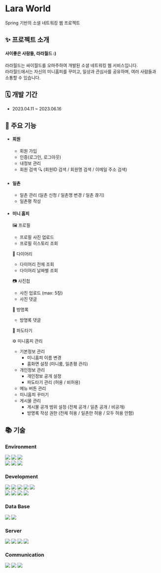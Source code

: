 # Lara World

Spring 기반의 소셜 네트워킹 웹 프로젝트

## ✨ 프로젝트 소개

#### 사이좋은 사람들, 라라월드 :)

라라월드는 싸이월드를 오마주하여 개발된 소셜 네트워킹 웹 서비스입니다.<br>
라라월드에서는 자신의 미니홈피를 꾸미고, 일상과 관심사를 공유하며, 여러 사람들과 소통할 수 있습니다.

## 🗓️ 개발 기간

* 2023.04.11 ~ 2023.06.16

## 📌 주요 기능

* #### 회원
  * 회원 가입
  * 인증(로그인, 로그아웃)
  * 내정보 관리
  * 회원 검색 🔍 
    (회원ID 검색 / 회원명 검색 / 이메일 주소 검색)
    
* #### 일촌
  * 일촌 관리
    (일촌 신청 / 일촌명 변경 / 일촌 끊기)
  * 일촌평 작성
    
* #### 미니 홈피
  
    🖼 프로필
    * 프로필 사진 업로드
    * 프로필 히스토리 조회
  
    📕 다이어리
    * 다이어리 전체 조회
    * 다이어리 날짜별 조회
  
    📷 사진첩 
    * 사진 업로드 (max: 5장)
    * 사진 댓글
  
    📝 방명록 
    * 방명록 댓글
  
    🌊 파도타기
  
    ⚙ 미니홈피 관리
  * 기본정보 관리
    - 미니홈피 이름 변경
    - 홈화면 설정 (미니룸, 일촌평 관리)
  * 개인정보 관리
    - 개인정보 공개 설정
    - 파도타기 관리 (허용 / 비허용)
  * 메뉴 버튼 관리
  * 미니홈피 꾸미기
  * 게시물 관리
    - 게시물 공개 범위 설정
      (전체 공개 / 일촌 공개 / 비공개)
    - 방명록 작성 권한
      (전체 허용 / 일촌만 허용 / 모두 허용 안함)

## 📚 기술

### Environment
<div>
  <img src="https://img.shields.io/badge/Eclipse IDE-2C2255?style=for-the-badge&logo=eclipse&logoColor=white">
  <img src="https://img.shields.io/badge/visual studio code-1E96EB?style=for-the-badge&logo=visualstudiocode&logoColor=white">
  <img src="https://img.shields.io/badge/bootstrap-7952B3?style=for-the-badge&logo=bootstrap&logoColor=white">
  <br>
  <img src="https://img.shields.io/badge/FileZilla-BF0000?style=for-the-badge&logo=FileZilla&logoColor=white">
  <img src="https://img.shields.io/badge/adobe photoshop-05376e?style=for-the-badge&logo=adobephotoshop&logoColor=white">
  <img src="https://img.shields.io/badge/fontawesome-5C2D91?style=for-the-badge&logo=fontawesome&logoColor=white">
</div>

### Development
<div>
  <img src="https://img.shields.io/badge/java-007396?style=for-the-badge&logo=java&logoColor=white">
  <img src="https://img.shields.io/badge/spring-6DB33F?style=for-the-badge&logo=spring&logoColor=white"> 
  <img src="https://img.shields.io/badge/apachemaven-F80000?style=for-the-badge&logo=apachemaven&logoColor=white">
  <img src="https://img.shields.io/badge/springsecurity-6DB33F?style=for-the-badge&logo=springsecurity&logoColor=white"> 
  <img src="https://img.shields.io/badge/json-000000?style=for-the-badge&logo=json&logoColor=white"> 
  <br>
  <img src="https://img.shields.io/badge/html5-E34F26?style=for-the-badge&logo=html5&logoColor=white"> 
  <img src="https://img.shields.io/badge/css-1572B6?style=for-the-badge&logo=css3&logoColor=white"> 
  <img src="https://img.shields.io/badge/javascript-F7DF1E?style=for-the-badge&logo=javascript&logoColor=black"> 
  <img src="https://img.shields.io/badge/jquery-0769AD?style=for-the-badge&logo=jquery&logoColor=white">
</div>

### Data Base
<div>
  <img src="https://img.shields.io/badge/oracle-F80000?style=for-the-badge&logo=oracle&logoColor=white">
  <img src="https://img.shields.io/badge/SQL developer-8BC0D0?style=for-the-badge&logo=sqldeveloper&logoColor=white">
</div>

### Server
<div>
  <img src="https://img.shields.io/badge/amazon aws-232F3E?style=for-the-badge&logo=amazonaws&logoColor=white"> 
  <img src="https://img.shields.io/badge/linux-FCC624?style=for-the-badge&logo=linux&logoColor=black"> 
  <img src="https://img.shields.io/badge/ubuntu-E95420?style=for-the-badge&logo=ubuntu&logoColor=white">
  <img src="https://img.shields.io/badge/apache tomcat-F8DC75?style=for-the-badge&logo=apachetomcat&logoColor=black">
</div>

### Communication
<div>
  <img src="https://img.shields.io/badge/github-181717?style=for-the-badge&logo=github&logoColor=white">
  <img src="https://img.shields.io/badge/git-F05032?style=for-the-badge&logo=git&logoColor=white">
  <img src="https://img.shields.io/badge/notion-494949?style=for-the-badge&logo=notion&logoColor=white">
</div>

